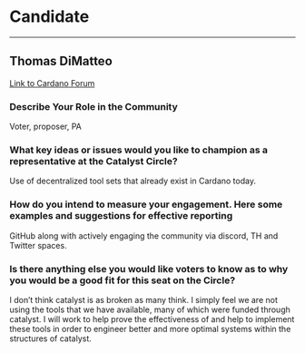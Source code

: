 # Candidate #
***
## Thomas DiMatteo ##

[Link to Cardano Forum](https://forum.cardano.org/t/thomas-dimatteo-platform-statement/109224)

### Describe Your Role in the Community ###

Voter, proposer, PA

### What key ideas or issues would you like to champion as a representative at the Catalyst Circle? ###

Use of decentralized tool sets that already exist in Cardano today.

### How do you intend to measure your engagement. Here some examples and suggestions for effective reporting ###

GitHub along with actively engaging the community via discord, TH and Twitter spaces.

### Is there anything else you would like voters to know as to why you would be a good fit for this seat on the Circle? ###

I don’t think catalyst is as broken as many think. I simply feel we are not using the tools that we have available, many of which were funded through catalyst. I will work to help prove the effectiveness of and help to implement these tools in order to engineer better and more optimal systems within the structures of catalyst.
